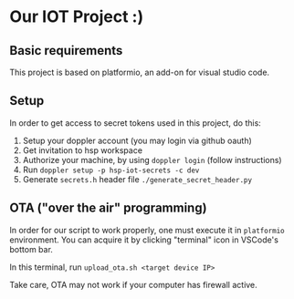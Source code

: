 # Our IOT Project :)

## Basic requirements

This project is based on platformio, an add-on for visual studio code.

## Setup

In order to get access to secret tokens used in this project, do this:

1. Setup your doppler account (you may login via github oauth)
2. Get invitation to hsp workspace
3. Authorize your machine, by using `doppler login` (follow instructions)
4. Run `doppler setup -p hsp-iot-secrets -c dev`
5. Generate `secrets.h` header file `./generate_secret_header.py`

## OTA ("over the air" programming)

In order for our script to work properly, one must execute it in `platformio` environment. You can acquire it by clicking "terminal" icon in VSCode's bottom bar.

In this terminal, run `upload_ota.sh <target device IP>`

Take care, OTA may not work if your computer has firewall active.
